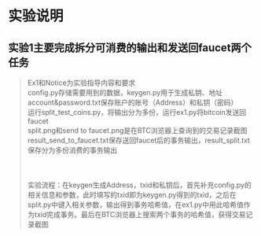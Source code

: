 # 实验说明
## 实验1主要完成拆分可消费的输出和发送回faucet两个任务


>Ex1和Notice为实验指导内容和要求 \
config.py存储需要用到的数据，keygen.py用于生成私钥、地址\
account&password.txt保存账户的账号（Address）和私钥（密码）\
运行split_test_coins.py，将输出分为多份，运行ex1.py将bitcoin发送回faucet\
split.png和send to faucet.png是在BTC浏览器上查询到的交易记录截图\
result_send_to_faucet.txt保存送回faucet后的事务输出，result_split.txt保存分为多份消费的事务输出\
\
\
\
实验流程：在keygen生成Address，txid和私钥后，首先补充config.py的相关信息和参数，此时填写的txid即为keygen.py得到的txid，之后在split.py中键入相关参数，输出得到事务哈希值，在ex1.py中用此哈希值作为txid完成事务。最后在BTC浏览器上搜索两个事务的哈希值，获得交易记录截图



